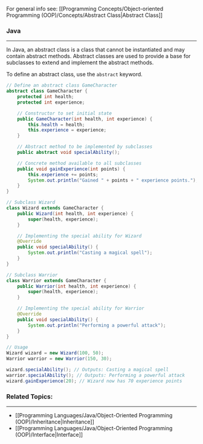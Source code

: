 For general info see: [[Programming Concepts/Object-oriented Programming (OOP)/Concepts/Abstract Class|Abstract Class]]
### Java
---
In Java, an abstract class is a class that cannot be instantiated and may contain abstract methods. Abstract classes are used to provide a base for subclasses to extend and implement the abstract methods.

To define an abstract class, use the `abstract` keyword.

```java
// Define an abstract class GameCharacter
abstract class GameCharacter {
    protected int health;
    protected int experience;

    // Constructor to set initial state
    public GameCharacter(int health, int experience) {
        this.health = health;
        this.experience = experience;
    }

    // Abstract method to be implemented by subclasses
    public abstract void specialAbility();

    // Concrete method available to all subclasses
    public void gainExperience(int points) {
        this.experience += points;
        System.out.println("Gained " + points + " experience points.");
    }
}

// Subclass Wizard
class Wizard extends GameCharacter {
    public Wizard(int health, int experience) {
        super(health, experience);
    }

    // Implementing the special ability for Wizard
    @Override
    public void specialAbility() {
        System.out.println("Casting a magical spell");
    }
}

// Subclass Warrior
class Warrior extends GameCharacter {
    public Warrior(int health, int experience) {
        super(health, experience);
    }

    // Implementing the special ability for Warrior
    @Override
    public void specialAbility() {
        System.out.println("Performing a powerful attack");
    }
}

// Usage
Wizard wizard = new Wizard(100, 50);
Warrior warrior = new Warrior(150, 30);

wizard.specialAbility(); // Outputs: Casting a magical spell
warrior.specialAbility(); // Outputs: Performing a powerful attack
wizard.gainExperience(20); // Wizard now has 70 experience points
```

### Related Topics:
---
- [[Programming Languages/Java/Object-Oriented Programming (OOP)/Inheritance|Inheritance]]
- [[Programming Languages/Java/Object-Oriented Programming (OOP)/Interface|Interface]]